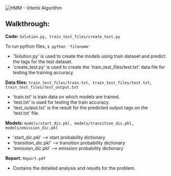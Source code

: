 
![HMM - Viterbi Algorithm](https://github.com/shrebox/Natural-Language-Processing/blob/master/4.%20HMM%20-%20Veterbi%20Algorithm/Problem_Statement.jpg)

## Walkthrough:

**Code:** ```Solution.py, train_test_files/create_test.py```

To run python files, ```$ python 'filename'```

* 'Solution.py' is used to create the models using train dataset and predict the tags for the test dataset. 
* 'create_test.py' is used to create the 'train_test_files/test.txt' data file for testing the training accuracy.

**Data files:** ```train_test_files/train.txt, train_test_files/test.txt, train_test_files/test_output.txt```

* 'train.txt' is train data on which models are trained.
* 'test.txt' is used for testing the train accuracy.
* 'test_output.txt' is the result for the predicted output tags on the 'test.txt' file.

**Models:** ```models/start_dic.pkl, models/transition_dic.pkl, models/emission_dic.pkl```

* 'start_dic.pkl' --> start probability dictionary
* 'transition_dic.pkl' --> transition probability dictionary
* 'emission_dic.pkl' --> emission probability dictionary

**Report:** ```Report.pdf```

<!--### Data files:### Models:
### Report:-->

* Contains the detailed analysis and results for the problem.